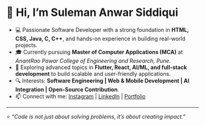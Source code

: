 # 👋 Hi, I’m Suleman Anwar Siddiqui  

- 💻 Passionate Software Developer with a strong foundation in **HTML, CSS, Java, C, C++**, and hands-on experience in building real-world projects.  
- 🎓 Currently pursuing **Master of Computer Applications (MCA)** at *AnantRao Pawar College of Engineering and Research, Pune*.  
- 🚀 Exploring advanced topics in **Flutter, React, AI/ML, and full-stack development** to build scalable and user-friendly applications.  
- 🔍 Interests: **Software Engineering | Web & Mobile Development | AI Integration | Open-Source Contribution**.  
- 📫 Connect with me: [Instagram](https://instagram.com/sulemanaddu) | [LinkedIn](www.linkedin.com/in/suleman-siddiqui-828975257) | [Portfolio](https://suleman.live/) 

---
⭐️ *“Code is not just about solving problems, it’s about creating impact.”*
